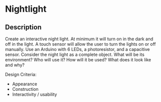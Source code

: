 # Nightlight

## Description

Create an interactive night light. At minimum it will turn on in the dark and off in the light. A touch sensor will allow the user to turn the lights on or off manually. Use an Arduino with 6 LEDs, a photoresistor, and a capacitive sensor. Consider the night light as a complete object. What will be its environment? Who will use it? How will it be used? What does it look like and why?

Design Criteria:
 + Appearance
 + Construction
 + Interactivity / usability
